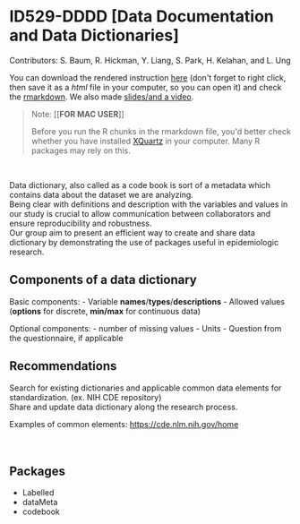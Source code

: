 # ID529-DDDD [Data Documentation and Data Dictionaries]

Contributors: S. Baum, R. Hickman, Y. Liang, S. Park, H. Kelahan, and L. Ung

You can download the rendered instruction [here](https://github.com/Diego-Yizhi/ID529-DDDD/raw/main/id529_groupproj.html) (don't forget to right click, then save it as a *html* file in your computer, so you can open it) and check the [rmarkdown](id529_groupproj.Rmd). We also made [slides/and a video](https://1drv.ms/p/s!AmfEKFRlQHtijnzIOuJ5ydx5uX0-).

> Note: [[**FOR MAC USER**]]
>
> Before you run the R chunks in the rmarkdown file, you'd better check whether you have installed [XQuartz](https://www.xquartz.org/) in your computer. Many R packages may rely on this.

<br>

Data dictionary, also called as a code book is sort of a metadata which contains data about the dataset we are analyzing.\
Being clear with definitions and description with the variables and values in our study is crucial to allow communication between collaborators and ensure reproducibility and robustness.\
Our group aim to present an efficient way to create and share data dictionary by demonstrating the use of packages useful in epidemiologic research.

## Components of a data dictionary

Basic components: - Variable **names**/**types**/**descriptions** - Allowed values (**options** for discrete, **min/max** for continuous data)

Optional components: - number of missing values - Units - Question from the questionnaire, if applicable

## Recommendations

Search for existing dictionaries and applicable common data elements for standardization. (ex. NIH CDE repository)\
Share and update data dictionary along the research process.

Examples of common elements: <https://cde.nlm.nih.gov/home>\
<br> <br>

## Packages

-   Labelled
-   dataMeta
-   codebook
